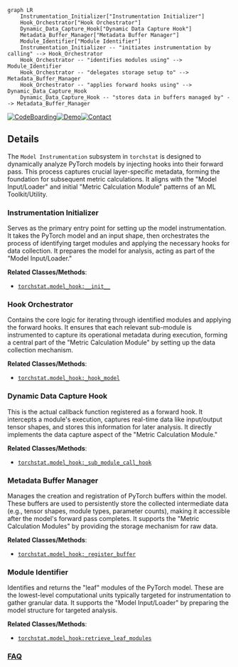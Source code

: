 ```mermaid
graph LR
    Instrumentation_Initializer["Instrumentation Initializer"]
    Hook_Orchestrator["Hook Orchestrator"]
    Dynamic_Data_Capture_Hook["Dynamic Data Capture Hook"]
    Metadata_Buffer_Manager["Metadata Buffer Manager"]
    Module_Identifier["Module Identifier"]
    Instrumentation_Initializer -- "initiates instrumentation by calling" --> Hook_Orchestrator
    Hook_Orchestrator -- "identifies modules using" --> Module_Identifier
    Hook_Orchestrator -- "delegates storage setup to" --> Metadata_Buffer_Manager
    Hook_Orchestrator -- "applies forward hooks using" --> Dynamic_Data_Capture_Hook
    Dynamic_Data_Capture_Hook -- "stores data in buffers managed by" --> Metadata_Buffer_Manager
```

[![CodeBoarding](https://img.shields.io/badge/Generated%20by-CodeBoarding-9cf?style=flat-square)](https://github.com/CodeBoarding/GeneratedOnBoardings)[![Demo](https://img.shields.io/badge/Try%20our-Demo-blue?style=flat-square)](https://www.codeboarding.org/demo)[![Contact](https://img.shields.io/badge/Contact%20us%20-%20contact@codeboarding.org-lightgrey?style=flat-square)](mailto:contact@codeboarding.org)

## Details

The `Model Instrumentation` subsystem in `torchstat` is designed to dynamically analyze PyTorch models by injecting hooks into their forward pass. This process captures crucial layer-specific metadata, forming the foundation for subsequent metric calculations. It aligns with the "Model Input/Loader" and initial "Metric Calculation Module" patterns of an ML Toolkit/Utility.

### Instrumentation Initializer
Serves as the primary entry point for setting up the model instrumentation. It takes the PyTorch model and an input shape, then orchestrates the process of identifying target modules and applying the necessary hooks for data collection. It prepares the model for analysis, acting as part of the "Model Input/Loader."


**Related Classes/Methods**:

- <a href="https://github.com/Swall0w/torchstat/blob/master/torchstat/model_hook.py" target="_blank" rel="noopener noreferrer">`torchstat.model_hook:__init__`</a>


### Hook Orchestrator
Contains the core logic for iterating through identified modules and applying the forward hooks. It ensures that each relevant sub-module is instrumented to capture its operational metadata during execution, forming a central part of the "Metric Calculation Module" by setting up the data collection mechanism.


**Related Classes/Methods**:

- <a href="https://github.com/Swall0w/torchstat/blob/master/torchstat/model_hook.py" target="_blank" rel="noopener noreferrer">`torchstat.model_hook:_hook_model`</a>


### Dynamic Data Capture Hook
This is the actual callback function registered as a forward hook. It intercepts a module's execution, captures real-time data like input/output tensor shapes, and stores this information for later analysis. It directly implements the data capture aspect of the "Metric Calculation Module."


**Related Classes/Methods**:

- <a href="https://github.com/Swall0w/torchstat/blob/master/torchstat/model_hook.py" target="_blank" rel="noopener noreferrer">`torchstat.model_hook:_sub_module_call_hook`</a>


### Metadata Buffer Manager
Manages the creation and registration of PyTorch buffers within the model. These buffers are used to persistently store the collected intermediate data (e.g., tensor shapes, module types, parameter counts), making it accessible after the model's forward pass completes. It supports the "Metric Calculation Modules" by providing the storage mechanism for raw data.


**Related Classes/Methods**:

- <a href="https://github.com/Swall0w/torchstat/blob/master/torchstat/model_hook.py" target="_blank" rel="noopener noreferrer">`torchstat.model_hook:_register_buffer`</a>


### Module Identifier
Identifies and returns the "leaf" modules of the PyTorch model. These are the lowest-level computational units typically targeted for instrumentation to gather granular data. It supports the "Model Input/Loader" by preparing the model structure for targeted analysis.


**Related Classes/Methods**:

- <a href="https://github.com/Swall0w/torchstat/blob/master/torchstat/model_hook.py" target="_blank" rel="noopener noreferrer">`torchstat.model_hook:retrieve_leaf_modules`</a>




### [FAQ](https://github.com/CodeBoarding/GeneratedOnBoardings/tree/main?tab=readme-ov-file#faq)